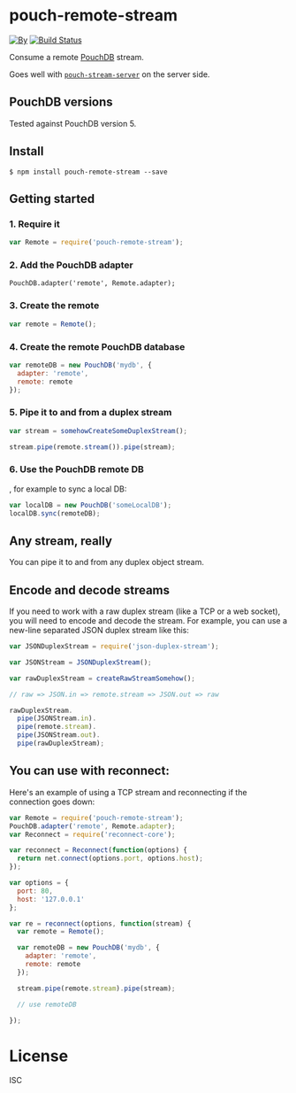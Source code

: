 # pouch-remote-stream

[![By](https://img.shields.io/badge/made%20by-yld!-32bbee.svg?style=flat)](http://yld.io/contact?source=github-nock)
[![Build Status](https://secure.travis-ci.org/pgte/pouch-remote-stream.svg)](http://travis-ci.org/pgte/pouch-remote-stream)

Consume a remote [PouchDB](http://pouchdb.com/) stream.

Goes well with [`pouch-stream-server`](https://github.com/pgte/pouch-stream-server) on the server side.


## PouchDB versions

Tested against PouchDB version 5.

## Install

```
$ npm install pouch-remote-stream --save
```


## Getting started

### 1. Require it

```js
var Remote = require('pouch-remote-stream');
```

### 2. Add the PouchDB adapter

```
PouchDB.adapter('remote', Remote.adapter);
```

### 3. Create the remote

```js
var remote = Remote();
```

### 4. Create the remote PouchDB database

```js
var remoteDB = new PouchDB('mydb', {
  adapter: 'remote',
  remote: remote 
});
```

### 5. Pipe it to and from a duplex stream

```js
var stream = somehowCreateSomeDuplexStream();

stream.pipe(remote.stream()).pipe(stream);
```

### 6. Use the PouchDB remote DB

, for example to sync a local DB:

```js
var localDB = new PouchDB('someLocalDB');
localDB.sync(remoteDB);
```


## Any stream, really

You can pipe it to and from any duplex object stream.


## Encode and decode streams

If you need to work with a raw duplex stream (like a TCP or a web socket), you will need to encode and decode the stream. For example, you can use a new-line separated JSON duplex stream like this:

```js
var JSONDuplexStream = require('json-duplex-stream');

var JSONStream = JSONDuplexStream();

var rawDuplexStream = createRawStreamSomehow();

// raw => JSON.in => remote.stream => JSON.out => raw

rawDuplexStream.
  pipe(JSONStream.in).
  pipe(remote.stream).
  pipe(JSONStream.out).
  pipe(rawDuplexStream);
```

## You can use with reconnect:

Here's an example of using a TCP stream and reconnecting if the connection goes down:

```js
var Remote = require('pouch-remote-stream');
PouchDB.adapter('remote', Remote.adapter);
var Reconnect = require('reconnect-core');

var reconnect = Reconnect(function(options) {
  return net.connect(options.port, options.host);
});

var options = {
  port: 80,
  host: '127.0.0.1'
};

var re = reconnect(options, function(stream) {
  var remote = Remote();

  var remoteDB = new PouchDB('mydb', {
    adapter: 'remote',
    remote: remote 
  });

  stream.pipe(remote.stream).pipe(stream);

  // use remoteDB

});
```

# License

ISC